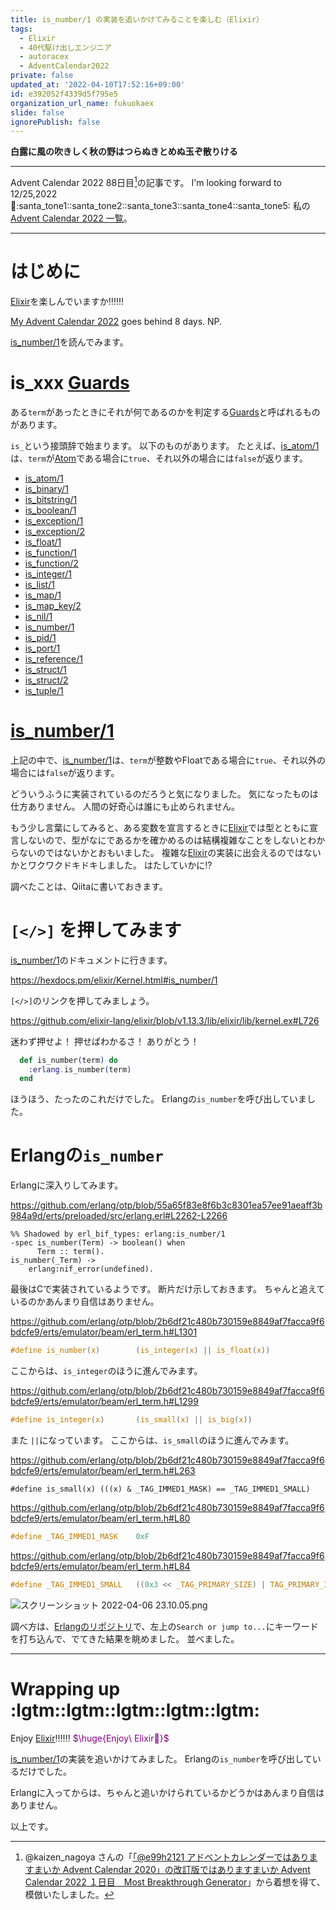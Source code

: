 ```yaml
---
title: is_number/1 の実装を追いかけてみることを楽しむ（Elixir）
tags:
  - Elixir
  - 40代駆け出しエンジニア
  - autoracex
  - AdventCalendar2022
private: false
updated_at: '2022-04-10T17:52:16+09:00'
id: e392052f4339d5f795e5
organization_url_name: fukuokaex
slide: false
ignorePublish: false
---
```

**白露に風の吹きしく秋の野はつらぬきとめぬ玉ぞ散りける**


---

Advent Calendar 2022 88日目[^1]の記事です。
I'm looking forward to 12/25,2022 :santa::santa_tone1::santa_tone2::santa_tone3::santa_tone4::santa_tone5:
私の[Advent Calendar 2022 一覧](https://docs.google.com/spreadsheets/d/1HQvFjagQLRPjOYAjDVzWp9S4b8dKixxvvaz_TtbZWto/edit#gid=1723448955)。

[^1]: @kaizen_nagoya さんの「[「@e99h2121 アドベントカレンダーではありますまいか Advent Calendar 2020」の改訂版ではありますまいか Advent Calendar 2022 １日目　Most Breakthrough Generator](https://qiita.com/kaizen_nagoya/items/49ebebee3a0377f3b59b)」から着想を得て、模倣いたしました。 

---



# はじめに

[Elixir](https://elixir-lang.org/)を楽しんでいますか:bangbang::bangbang::bangbang:

[My Advent Calendar 2022](https://docs.google.com/spreadsheets/d/1HQvFjagQLRPjOYAjDVzWp9S4b8dKixxvvaz_TtbZWto/edit#gid=1723448955) goes behind 8 days.
NP.

[is_number/1](https://hexdocs.pm/elixir/Kernel.html#is_number/1)を読んでみます。

# is_xxx [Guards](https://hexdocs.pm/elixir/Kernel.html#module-guards)

ある`term`があったときにそれが何であるのかを判定する[Guards](https://hexdocs.pm/elixir/Kernel.html#module-guards)と呼ばれるものがあります。

`is_`という接頭辞で始まります。
以下のものがあります。
たとえば、[is_atom/1](https://hexdocs.pm/elixir/Kernel.html#is_atom/1)は、`term`が[Atom](https://elixir-lang.org/getting-started/basic-types.html#atoms)である場合に`true`、それ以外の場合には`false`が返ります。

- [is_atom/1](https://hexdocs.pm/elixir/Kernel.html#is_atom/1)
- [is_binary/1](https://hexdocs.pm/elixir/Kernel.html#is_binary/1)
- [is_bitstring/1](https://hexdocs.pm/elixir/Kernel.html#is_bitstring/1)
- [is_boolean/1](https://hexdocs.pm/elixir/Kernel.html#is_boolean/1)
- [is_exception/1](https://hexdocs.pm/elixir/Kernel.html#is_exception/1)
- [is_exception/2](https://hexdocs.pm/elixir/Kernel.html#is_exception/2)
- [is_float/1](https://hexdocs.pm/elixir/Kernel.html#is_float/1)
- [is_function/1](https://hexdocs.pm/elixir/Kernel.html#is_function/1)
- [is_function/2](https://hexdocs.pm/elixir/Kernel.html#is_function/2)
- [is_integer/1](https://hexdocs.pm/elixir/Kernel.html#is_integer/1)
- [is_list/1](https://hexdocs.pm/elixir/Kernel.html#is_list/1)
- [is_map/1](https://hexdocs.pm/elixir/Kernel.html#is_map/1)
- [is_map_key/2](https://hexdocs.pm/elixir/Kernel.html#is_map_key/2)
- [is_nil/1](https://hexdocs.pm/elixir/Kernel.html#is_binary/1)
- [is_number/1](https://hexdocs.pm/elixir/Kernel.html#is_number/1)
- [is_pid/1](https://hexdocs.pm/elixir/Kernel.html#is_pid/1)
- [is_port/1](https://hexdocs.pm/elixir/Kernel.html#is_port/1)
- [is_reference/1](https://hexdocs.pm/elixir/Kernel.html#is_reference/1)
- [is_struct/1](https://hexdocs.pm/elixir/Kernel.html#is_struct/1)
- [is_struct/2](https://hexdocs.pm/elixir/Kernel.html#is_struct/2)
- [is_tuple/1](https://hexdocs.pm/elixir/Kernel.html#is_tuple/1)


# [is_number/1](https://hexdocs.pm/elixir/Kernel.html#is_number/1)

上記の中で、[is_number/1](https://hexdocs.pm/elixir/Kernel.html#is_number/1)は、`term`が整数やFloatである場合に`true`、それ以外の場合には`false`が返ります。

どういうふうに実装されているのだろうと気になりました。
気になったものは仕方ありません。
人間の好奇心は誰にも止められません。

もう少し言葉にしてみると、ある変数を宣言するときに[Elixir](https://elixir-lang.org/)では型とともに宣言しないので、型がなにであるかを確かめるのは結構複雑なことをしないとわからないのではないかとおもいました。
複雑な[Elixir](https://elixir-lang.org/)の実装に出会えるのではないかとワクワクドキドキしました。
はたしていかに:interrobang:

調べたことは、Qiitaに書いておきます。

# `[</>]` を押してみます

[is_number/1](https://hexdocs.pm/elixir/Kernel.html#is_number/1)のドキュメントに行きます。

https://hexdocs.pm/elixir/Kernel.html#is_number/1

`[</>]`のリンクを押してみましょう。

https://github.com/elixir-lang/elixir/blob/v1.13.3/lib/elixir/lib/kernel.ex#L726

迷わず押せよ！
押せばわかるさ！
ありがとう！

```elixir:lib/elixir/lib/kernel.ex
  def is_number(term) do
    :erlang.is_number(term)
  end
```

ほうほう、たったのこれだけでした。
Erlangの`is_number`を呼び出していました。


# Erlangの`is_number`

Erlangに深入りしてみます。

https://github.com/erlang/otp/blob/55a65f83e8f6b3c8301ea57ee91aeaff3b984a9d/erts/preloaded/src/erlang.erl#L2262-L2266

```erlang:erts/preloaded/src/erlang.erl#L2262-L2266
%% Shadowed by erl_bif_types: erlang:is_number/1
-spec is_number(Term) -> boolean() when
      Term :: term().
is_number(_Term) ->
    erlang:nif_error(undefined).
```

最後はCで実装されているようです。
断片だけ示しておきます。
ちゃんと追えているのかあんまり自信はありません。

https://github.com/erlang/otp/blob/2b6df21c480b730159e8849af7facca9f6bdcfe9/erts/emulator/beam/erl_term.h#L1301

```c:erts/emulator/beam/erl_term.h
#define is_number(x)		(is_integer(x) || is_float(x))
```

ここからは、`is_integer`のほうに進んでみます。

https://github.com/erlang/otp/blob/2b6df21c480b730159e8849af7facca9f6bdcfe9/erts/emulator/beam/erl_term.h#L1299

```c:erts/emulator/beam/erl_term.h
#define is_integer(x)		(is_small(x) || is_big(x))
```

また `||`になっています。
ここからは、`is_small`のほうに進んでみます。 

https://github.com/erlang/otp/blob/2b6df21c480b730159e8849af7facca9f6bdcfe9/erts/emulator/beam/erl_term.h#L263

```c:erts/emulator/beam/erl_term.h#L263
#define is_small(x)	(((x) & _TAG_IMMED1_MASK) == _TAG_IMMED1_SMALL)
```

https://github.com/erlang/otp/blob/2b6df21c480b730159e8849af7facca9f6bdcfe9/erts/emulator/beam/erl_term.h#L80

```c:erts/emulator/beam/erl_term.h
#define _TAG_IMMED1_MASK	0xF
```

https://github.com/erlang/otp/blob/2b6df21c480b730159e8849af7facca9f6bdcfe9/erts/emulator/beam/erl_term.h#L84

```c:erts/emulator/beam/erl_term.h
#define _TAG_IMMED1_SMALL	((0x3 << _TAG_PRIMARY_SIZE) | TAG_PRIMARY_IMMED1)
```

![スクリーンショット 2022-04-06 23.10.05.png](https://qiita-image-store.s3.ap-northeast-1.amazonaws.com/0/131808/8c611eed-b8d0-ba08-142b-5bfd9a9eacaf.png)

調べ方は、[Erlangのリポジトリ](https://github.com/erlang/otp)で、左上の`Search or jump to...`にキーワードを打ち込んで、でてきた結果を眺めました。
並べました。






---

# Wrapping up :lgtm::lgtm::lgtm::lgtm::lgtm:

Enjoy [Elixir](https://elixir-lang.org/):bangbang::bangbang::bangbang:
<font color="purple">$\huge{Enjoy\ Elixir🚀}$</font>

[is_number/1](https://hexdocs.pm/elixir/Kernel.html#is_number/1)の実装を追いかけてみました。
Erlangの`is_number`を呼び出しているだけでした。

Erlangに入ってからは、ちゃんと追いかけられているかどうかはあんまり自信はありません。



以上です。





